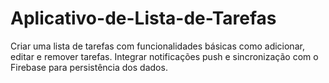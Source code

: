 # Aplicativo-de-Lista-de-Tarefas
Criar uma lista de tarefas com funcionalidades básicas como adicionar, editar e remover tarefas. Integrar notificações push e sincronização com o Firebase para persistência dos dados.
